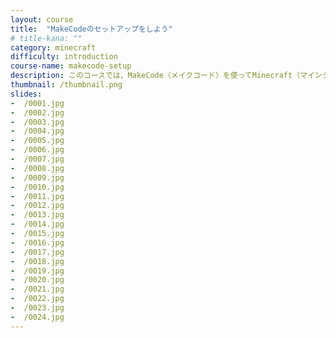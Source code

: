 ```yaml
---
layout: course
title:  "MakeCodeのセットアップをしよう"
# title-kana: ""
category: minecraft
difficulty: introduction
course-name: makecode-setup
description: このコースでは、MakeCode（メイクコード）を使ってMinecraft（マインクラフト）でプログラミングを行う方法を紹介します。スライドで誰でも簡単に学べるビジュアルプログラミング学習サービス「メクルン」を使って、MakeCode（メイクコード）の学習をはじめよう。
thumbnail: /thumbnail.png
slides:
-  /0001.jpg
-  /0002.jpg
-  /0003.jpg
-  /0004.jpg
-  /0005.jpg
-  /0006.jpg
-  /0007.jpg
-  /0008.jpg
-  /0009.jpg
-  /0010.jpg
-  /0011.jpg
-  /0012.jpg
-  /0013.jpg
-  /0014.jpg
-  /0015.jpg
-  /0016.jpg
-  /0017.jpg
-  /0018.jpg
-  /0019.jpg
-  /0020.jpg
-  /0021.jpg
-  /0022.jpg
-  /0023.jpg
-  /0024.jpg
---
```

